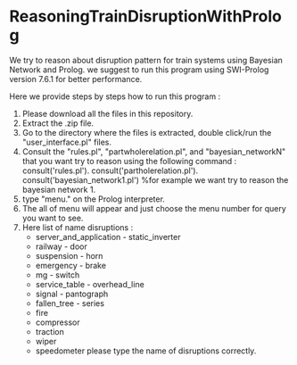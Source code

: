 # ReasoningTrainDisruptionWithProlog
We try to reason about disruption pattern for train systems using Bayesian Network and Prolog.
we suggest to run this program using SWI-Prolog version 7.6.1 for better performance.

Here we provide steps by steps how to run this program :
1. Please download all the files in this repository.
2. Extract the .zip file.
3. Go to the directory where the files is extracted, double click/run the "user_interface.pl" files.
4. Consult the "rules.pl", "partwholerelation.pl", and "bayesian_networkN" that you want try to reason using the following command :
	consult('rules.pl').
	consult('partholerelation.pl').
	consult('bayesian_network1.pl') %for example we want try to reason the bayesian network 1.
5. type "menu." on the Prolog interpreter.
6. The all of menu will appear and just choose the menu number for query you want to see.
7. Here list of name disruptions :
	- server_and_application	- static_inverter
	- railway					- door
	- suspension				- horn
	- emergency					- brake
	- mg						- switch
	- service_table				- overhead_line
	- signal					- pantograph
	- fallen_tree				- series
	- fire
	- compressor
	- traction
	- wiper
	- speedometer
	please type the name of disruptions correctly.

